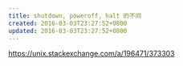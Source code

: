 ```yaml
---
title: shutdown, poweroff, halt 的不同
created: 2016-03-03T23:27:52+0800
updated: 2016-03-03T23:27:52+0800
---
```



https://unix.stackexchange.com/a/196471/373303
